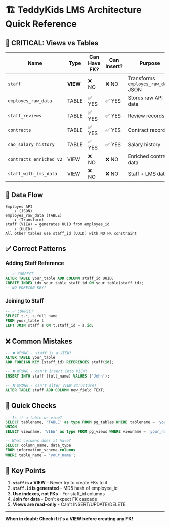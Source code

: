 # 🏗️ TeddyKids LMS Architecture Quick Reference

## 🚨 CRITICAL: Views vs Tables

| Name | Type | Can Have FK? | Can Insert? | Purpose |
|------|------|-------------|------------|---------|
| `staff` | **VIEW** | ❌ NO | ❌ NO | Transforms `employes_raw_data` JSON |
| `employes_raw_data` | TABLE | ✅ YES | ✅ YES | Stores raw API data |
| `staff_reviews` | TABLE | ✅ YES | ✅ YES | Review records |
| `contracts` | TABLE | ✅ YES | ✅ YES | Contract records |
| `cao_salary_history` | TABLE | ✅ YES | ✅ YES | Salary history |
| `contracts_enriched_v2` | VIEW | ❌ NO | ❌ NO | Enriched contract data |
| `staff_with_lms_data` | VIEW | ❌ NO | ❌ NO | Staff + LMS data |

## 🔄 Data Flow

```
Employes API
    ↓ (JSON)
employes_raw_data (TABLE)
    ↓ (Transform)
staff (VIEW) ← generates UUID from employee_id
    ↓ (UUID)
All other tables use staff_id (UUID) with NO FK constraint
```

## ✅ Correct Patterns

### Adding Staff Reference
```sql
-- ✅ CORRECT
ALTER TABLE your_table ADD COLUMN staff_id UUID;
CREATE INDEX idx_your_table_staff_id ON your_table(staff_id);
-- NO FOREIGN KEY!
```

### Joining to Staff
```sql
-- ✅ CORRECT
SELECT t.*, s.full_name 
FROM your_table t
LEFT JOIN staff s ON t.staff_id = s.id;
```

## ❌ Common Mistakes

```sql
-- ❌ WRONG - staff is a VIEW!
ALTER TABLE your_table 
ADD FOREIGN KEY (staff_id) REFERENCES staff(id);

-- ❌ WRONG - can't insert into VIEW!
INSERT INTO staff (full_name) VALUES ('John');

-- ❌ WRONG - can't alter VIEW structure!
ALTER TABLE staff ADD COLUMN new_field TEXT;
```

## 📝 Quick Checks

```sql
-- Is it a table or view?
SELECT tablename, 'TABLE' as type FROM pg_tables WHERE tablename = 'your_name'
UNION
SELECT viewname, 'VIEW' as type FROM pg_views WHERE viewname = 'your_name';

-- What columns does it have?
SELECT column_name, data_type 
FROM information_schema.columns 
WHERE table_name = 'your_name';
```

## 🎯 Key Points

1. **`staff` is a VIEW** - Never try to create FKs to it
2. **`staff.id` is generated** - MD5 hash of employee_id
3. **Use indexes, not FKs** - For staff_id columns
4. **Join for data** - Don't expect FK cascade
5. **Views are read-only** - Can't INSERT/UPDATE/DELETE

---

**When in doubt: Check if it's a VIEW before creating any FK!**
